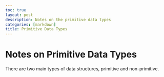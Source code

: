 ```yaml
---
toc: true
layout: post
description: Notes on the primitive data types
categories: [markdown]
title: Primitive Data Types
---
```


# Notes on Primitive Data Types

There are two main types of data structures, primitive and non-primitive.